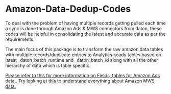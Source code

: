 # Amazon-Data-Dedup-Codes
To deal with the problem of having multiple records getting pulled each time a sync is done through Amazon Ads & MWS connectors from daton, these codes will be helpful in consolidating the latest and accurate data as per the requirements.

The main focus of this package is to transform the raw amazon data tables with multiple records/duplicate entries to Analytics-ready tables based on latest _daton_batch_runtime and _daton_batch_id along with all the other hierarchy of data which is table specific. 

[Please refer to this for more information on Fields, tables for Amazon Ads data.](https://docs.sarasanalytics.com/integrations/data-sources/saas-integrations/amazon-ads). [Try looking at this to understand everything about Amazon MWS data.](https://docs.sarasanalytics.com/integrations/data-sources/ecommerce/amazon-mws)





